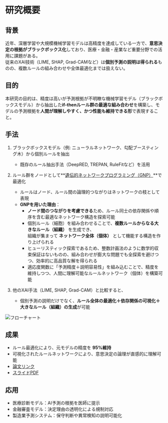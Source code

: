 # 研究概要

## 背景
近年、深層学習や大規模機械学習モデルは高精度を達成している一方で、**意思決定の根拠がブラックボックス化**しており、医療・金融・産業など重要分野での活用に課題がある。  
従来のXAI技術（LIME, SHAP, Grad-CAMなど）は**個別予測の説明は得られる**ものの、複数ルールの組み合わせや全体最適化までは扱えない。

## 目的
本研究の目的は、精度は高いが予測根拠が不明瞭な機械学習モデル（ブラックボックスモデル）から抽出した**if-thenルール群の最適な組み合わせ**を構築し、モデルの予測根拠を**人間が理解しやすく、かつ性能も維持できる形**で表現すること。

## 手法
1. ブラックボックスモデル（例: ニューラルネットワーク、勾配ブースティング木）から個別ルールを抽出  
   - 既存のルール抽出手法（DeepRED, TREPAN, RuleFitなど）を活用  

2. ルール群をノードとして**[遺伝的ネットワークプログラミング（GNP）](gnp.md)**で最適化  
   - ルールはノード、ルール間の論理的つながりはネットワークの枝として表現  
   - **GNPを用いた理由**：
     - **ノード間のつながりを考慮できる**ため、ルール同士の依存関係や順序を含む最適なネットワーク構造を探索可能  
     - 個別ルール（細胞）を組み合わせることで、**複数ルールからなる大きなルール（組織）** を生成でき、  
       組織が集まって **ネットワーク全体（個体）** として機能する構造を作り上げられる  
     - ヒューリスティック探索であるため、整数計画法のように数学的収束保証はないものの、組み合わせが膨大な問題でも全探索を避けつつ、効率的に高品質な解を得られる  
     - 適応度関数に「予測精度＋説明容易性」を組み込むことで、精度を維持しつつ、人間に理解可能なルールネットワーク（個体）を構築可能  

3. 他のXAI手法（LIME, SHAP, Grad-CAM）と比較すると、  
   - 個別予測の説明だけでなく、**ルール全体の最適化＋依存関係の可視化＋大きなルール（組織）の生成**が可能


![フローチャート](images/method.png)

## 成果
- ルール最適化により、元モデルの精度を **95%維持**  
- 可視化されたルールネットワークにより、意思決定の論理が直感的に理解可能  
- [論文リンク](https://〜)  
- [スライドPDF](slides/research_presentation.pdf)

## 応用
- 医療診断モデル：AI予測の根拠を医師に提示  
- 金融審査モデル：決定理由の透明化による規制対応  
- 製造業予測システム：保守判断や異常検知の説明可能化

